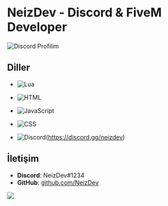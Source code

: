 # NeizDev - Discord & FiveM Developer
<img src="https://lanyard.cnrad.dev/api/1172925617633767489" alt="Discord Profilim" style="max-width: 100%;"/>

## Diller

- ![Lua](https://img.shields.io/badge/-Lua-3d8c9e?style=flat-square&logo=lua&logoColor=ffffff)
- ![HTML](https://img.shields.io/badge/-HTML-E34F26?style=flat-square&logo=html5&logoColor=ffffff)
- ![JavaScript](https://img.shields.io/badge/-JavaScript-F7DF1E?style=flat-square&logo=javascript&logoColor=ffffff)
- ![CSS](https://img.shields.io/badge/-CSS-1572B6?style=flat-square&logo=css3&logoColor=ffffff)


- ![Discord](https://img.shields.io/badge/discord.gg/neizdev7289DA?style=flat-square&logo=discord&logoColor=ffffff)(https://discord.gg/neizdev)

## İletişim

- **Discord**: NeizDev#1234
- **GitHub**: [github.com/NeizDev](https://github.com/NeizDev)

![](https://komarev.com/ghpvc/?username=Neizfix&color=green)


